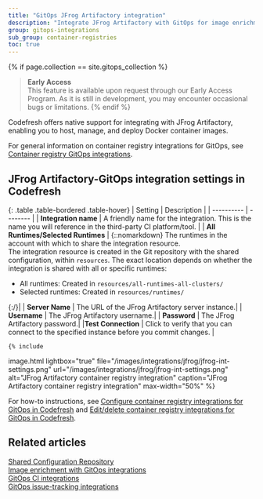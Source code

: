 ```yaml
---
title: "GitOps JFrog Artifactory integration"
description: "Integrate JFrog Artifactory with GitOps for image enrichment"
group: gitops-integrations
sub_group: container-registries
toc: true
---
```


{% if page.collection == site.gitops_collection %}
>**Early Access**  
This feature is available upon request through our Early Access Program. As it is still in development, you may encounter occasional bugs or limitations.
{% endif %}

Codefresh offers native support for integrating with JFrog Artifactory, enabling you to host, manage, and deploy Docker container images. 
<!--- With JFrog Artifactory, you can take advantage of fine-grained access control and support for multiple repository types, including Docker registries. This flexibility allows you to manage your images while enforcing strict security and permission policies, all within your GitOps process. -->
For general information on container registry integrations for GitOps, see [Container registry GitOps integrations]({{site.baseurl}}/docs/gitops-integrations/container-registries/).




## JFrog Artifactory-GitOps integration settings in Codefresh

{: .table .table-bordered .table-hover}
| Setting    | Description  |
| ----------  |  -------- | 
| **Integration name**       | A friendly name for the integration. This is the name you will reference in the third-party CI platform/tool. |
| **All Runtimes/Selected Runtimes**   | {::nomarkdown} The runtimes in the account with which to share the integration resource. <br>The integration resource is created in the Git repository with the shared configuration, within <code class="highlighter-rouge">resources</code>. The exact location depends on whether the integration is shared with all or specific runtimes: <br><ul><li>All runtimes: Created in <code class="highlighter-rouge">resources/all-runtimes-all-clusters/</code></li><li>Selected runtimes: Created in <code class="highlighter-rouge">resources/runtimes/<runtime-name></code></li></ul> {:/}|
| **Server Name**    | The URL of the JFrog Artifactory server instance.|
| **Username**       | The JFrog Artifactory username.|
| **Password**       | The JFrog Artifactory password.|
|**Test Connection** | Click to verify that you can connect to the specified instance before you commit changes. |


    {% include 
   image.html 
   lightbox="true" 
   file="/images/integrations/jfrog/jfrog-int-settings.png" 
   url="/images/integrations/jfrog/jfrog-int-settings.png" 
   alt="JFrog Artifactory container registry integration" 
   caption="JFrog Artifactory container registry integration"
   max-width="50%" 
   %}
   
For how-to instructions, see [Configure container registry integrations for GitOps in Codefresh]({{site.baseurl}}/docs/gitops-integrations/container-registries/#configure-container-registry-integrations-in-codefresh) and [Edit/delete container registry integrations for GitOps in Codefresh]({{site.baseurl}}/docs/gitops-integrations/container-registries/#editdelete-container-registry-integrations-for-gitops).    


## Related articles
[Shared Configuration Repository]({{site.baseurl}}/docs/installation/gitops/shared-configuration/)  
[Image enrichment with GitOps integrations]({{site.baseurl}}/docs/gitops-integrations/image-enrichment-overview/)  
[GitOps CI integrations]({{site.baseurl}}/docs/gitops-integrations/ci-integrations/)  
[GitOps issue-tracking integrations]({{site.baseurl}}/docs/gitops-integrations/issue-tracking/)  
